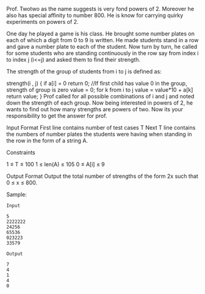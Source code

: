 Prof. Twotwo as the name suggests is very fond powers of 2. Moreover he also has special affinity to number 800. He is know for carrying quirky experiments on powers of 2.

One day he played a game is his class. He brought some number plates on each of which a digit from 0 to 9 is written. He made students stand in a row and gave a number plate to each of the student. Now turn by turn, he called for some students who are standing continuously in the row say from index i to index j (i<=j) and asked them to find their strength.

The strength of the group of students from i to j is defined as:

strength(i , j)
{
    if a[i] = 0
        return 0; //If first child has value 0 in the group, strength of group is zero
    value = 0;
    for k from i to j
	    value = value*10 + a[k]
    return value;
}
Prof called for all possible combinations of i and j and noted down the strength of each group. Now being interested in powers of 2, he wants to find out how many strengths are powers of two. Now its your responsibility to get the answer for prof.

Input Format
First line contains number of test cases T
Next T line contains the numbers of number plates the students were having when standing in the row in the form of a string A.

Constraints

1 ≤ T ≤ 100
1 ≤ len(A) ≤ 105
0 ≤ A[i] ≤ 9

Output Format
Output the total number of strengths of the form 2x such that 0 ≤ x ≤ 800.

Sample:

    Input

    5
    2222222
    24256
    65536
    023223
    33579

    Output

    7
    4
    1
    4
    0
